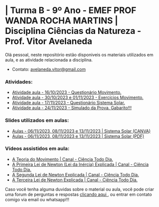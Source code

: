 # | Turma B - 9º Ano - EMEF PROF WANDA ROCHA MARTINS | Disciplina Ciências da Natureza - Prof. Vitor Avelaneda
 Olá pessoal, neste repositório estão disponiveis os materiais utilizados em aula, e as atividade relacionada a disciplina.
 * Contato: avelaneda.vitor@gmail.com

 ### Atividades:
* [Atividade aula - 16/10/2023 - Questionário Movimento. ](https://github.com/vitoravelaneda/Estagio_Supervisionado/blob/main/Atividades/aula_09-10-2023_atividade_Movimento.pdf)
* [Atividade aula - 30/10/2023 e 01/11/2023 - Exercícios Movimento. ](https://github.com/vitoravelaneda/Estagio_Supervisionado/blob/main/Atividades/aula_30-10-2023_atividade_exercicios_prova_do_IFRS.pdf)
* [Atividade aula - 17/11/2023 - Questionário Sistema Solar. ](https://github.com/vitoravelaneda/Estagio_Supervisionado/blob/main/Atividades/aula_17-11-2023_atividade_sistema_solar.pdf)
* [Atividade aula - 24/11/2023 - Simulado da Prova. ](https://github.com/vitoravelaneda/Estagio_Supervisionado/blob/main/Atividades/Simulado_Prova_24_11_2023.pdf) [Gabarito!!!](https://github.com/vitoravelaneda/Estagio_Supervisionado/blob/main/Atividades/Gabarito_Simulado_Prova_24_11_2023.pdf)


### Slides utilizados em aulas:
* [Aulas - 06/11/2023, 08/11/2023 e 13/11/2023 | Sistema Solar (CANVA)](https://www.canva.com/design/DAFzXXDNr6E/jKFxikEcGOqcXB4sGQ5FaQ/edit?utm_content=DAFzXXDNr6E&utm_campaign=designshare&utm_medium=link2&utm_source=sharebutton)
* [Aulas - 06/11/2023, 08/11/2023 e 13/11/2023 | Sistema Solar (PDF)](https://github.com/vitoravelaneda/Estagio_Supervisionado/blob/main/Aulas/Aula_SISTEMA_SOLAR.pdf)

### Vídeos assistidos em aula:
* [A Teoria do Movimento | Canal - Ciência Todo Dia. ](https://www.youtube.com/watch?v=X6mQcBdFkXQ&list=PLPz6TqSYQzDYuQ3WqF5plmN0rycwcYULm&index=2)
* [A Primeira Lei de Newton (Lei da Inércia) Explicada | Canal - Ciência Todo Dia. ](https://www.youtube.com/watch?v=RoyecFxgwTs&list=PLPz6TqSYQzDYuQ3WqF5plmN0rycwcYULm&index=4)
* [A Segunda Lei de Newton Explicada | Canal - Ciência Todo Dia. ](https://www.youtube.com/watch?v=gS1FnfzG-lg&list=PLPz6TqSYQzDYuQ3WqF5plmN0rycwcYULm&index=5)
* [A Terceira Lei de Newton Explicada | Canal - Ciência Todo Dia. ](https://www.youtube.com/watch?v=Ei6DcLyNuyI&list=PLPz6TqSYQzDYuQ3WqF5plmN0rycwcYULm&index=6)

Caso você tenha alguma duvidas sobre o material ou aula, você pode criar uma forum de perguntas e respostas [ clicando aqui ](https://github.com/vitoravelaneda/Estagio_Supervisionado/issues/new), ou entrar em contato comigo via email ou whatsapp!!!


